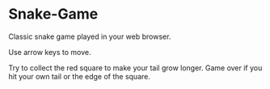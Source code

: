 # Snake-Game
Classic snake game played in your web browser. 

Use arrow keys to move.

Try to collect the red square to make your tail grow longer.
Game over if you hit your own tail or the edge of the square. 
